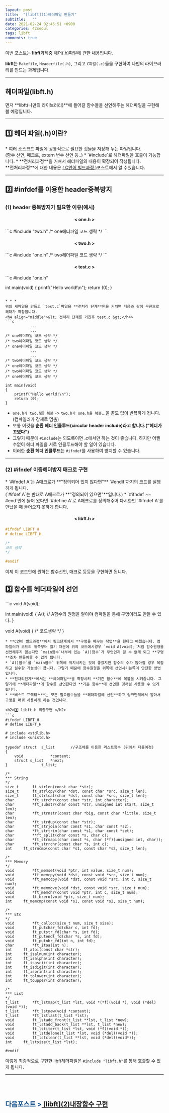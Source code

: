 ```yaml
---
layout: post
title:  "[libft](1)헤더파일 만들기"
subtitle:   ""
date: 2021-02-24 02:45:51 +0900
categories: 42seoul
tags: libft
comments: true
---
```


이번 포스트는 **libft**과제중 헤더(.h)파일에 관한 내용입니다.

**libft**는 `Makefile`, `Headerfile(.h)`, 그리고 `C파일(.c)`들을 구현하여 나만의 라이브러리를 만드는 과제입니다.

* * *
<h2>헤더파일(libft.h)</h2>

먼저 **libft(나만의 라이브러리)**에 들어갈 함수들을 선언해주는 헤더파일을 구현해 볼 예정입니다.

* * *
<h2>1️⃣ 헤더 파일(.h)이란? </h2>
* 여러 소스코드 파일에 공통적으로 필요한 것들을 저장해 두는 파일입니다.<br />
(함수 선언, 매크로, extern 변수 선언 등..)
* `#include`로 헤더파일을 호출이 가능합니다.
* **전처리과정**을 거쳐서 헤더파일의 내용이 확장되어 작성됩니다.<br />
**전처리과정**에 대한 내용은 <a href="https://kirkim.github.io/c/2021/02/10/c_build_process.html" target="blank">( C언어 빌드과정 )</a>포스트에서 알 수있습니다.

* * *
<h2>2️⃣ #infdef를 이용한 header중복방지 </h2>
<h3 align="left">(1) header 중복방지가 필요한 이유(예시)</h3>
<h4 align="middle">&lt; one.h &gt;</h4>
```c
#include "two.h"
/* one헤더파일 코드 생략 */
```
<h4 align="middle">&lt; two.h &gt;</h4>
```c
#include "one.h"
/* two헤더파일 코드 생략 */
```
<h4 align="middle">&lt; test.c &gt;</h4>
```c
#include "one.h"

int main(void)
{
	printf("Hello world!\n");
	return (0);
}
```

* * *
위의 세파일을 만들고 `test.c`파일을 **전처리 단계**만을 거치면 다음과 같이 무한으로 헤더가 확장됩니다.
<h4 align="middle">&lt; 전처리 단계를 거친후 test.c &gt;</h4>
```c
           ...
           ...
/* one헤더파일 코드 생략 */
/* two헤더파일 코드 생략 */
/* one헤더파일 코드 생략 */
           ...
           ...
/* two헤더파일 코드 생략 */
/* one헤더파일 코드 생략 */
/* two헤더파일 코드 생략 */
/* one헤더파일 코드 생략 */

int main(void)
{
	printf("Hello world!\n");
	return (0);
}
```
* `one.h가 two.h를 복붙` -&gt; `two.h가 one.h을 복붙`...을 끝도 없이 반복하게 됩니다.(컴파일러가 강제로 멈춤)
* 보통 이것을 **순환 헤더 인클루드(circular header include)**라고 합니다.**("헤더가 꼬였다")**
* 그렇기 때문에 `#include`는 되도록이면 .c에서만 하는 것이 좋습니다. 하지만 어쩔 수없이 헤더 파일을 서로 인클루드해야 할 일이 있습니다.
* 이러한 **순환 헤더 인클루드**는 `#ifndef`를 사용하여 방지할 수 있습니다.

* * *
<h3 align="left">(2) #ifndef 이중헤더방지 매크로 구현 </h3>
* `#ifndef A`는 A매크로가 **"정의되어 있지 않다면"** `#endif`까지의 코드를 실행하게 됩니다.<br />(`#ifdef A`는 반대로 A매크로가 **"정의되어 있으면"**입니다.)
* `#ifndef ~~ #end`안에 들어 왔다면 `#define A`로 A매크로를 정의해주어 다시한번 `#ifndef A`를 만났을 때 들어오지 못하게 합니다.
<h4 align="middle">&lt; libft.h &gt;</h4>

```c
#ifndef LIBFT_H
# define LIBFT_H

/* 
코드 생략
*/

#endif
```
이제 이 코드안에 원하는 함수선언, 매크로 등등을 구현하면 됩니다.

<h2>3️⃣ 함수를 헤더파일에 선언 </h2>
```c
void A(void);

int main(void)
{
	A();  // A함수의 원형을 알아야 컴파일을 통해 구멍이라도 만들 수 있다.
}

void A(void)
{
	/* 코드생략 */
}
```
* **C언어 빌드과정**에서 링크단계에서 **구멍을 매꾸는 작업**을 한다고 배웠습니다. 컴파일러가 코드의 위쪽부터 읽기 때문에 위의 코드예시경우 `void A(void);`처럼 함수원형을 선언해주지 않는다면 `main함수`내부에 있는 `A()함수`가 무엇인지 알 수 없게 되고 **구멍**조차 만들어줄 수 없게 됩니다.
* `A()함수`를 `main함수` 위쪽에 위치시키는 것이 좋겠지만 함수의 수가 많아질 경우 복잡하고 실수할 가능성이 큽니다. 그렇기 때문에 함수원형을 위쪽에 선언시키는쪽이 안전한 방법입니다.
* **전처리단계**에서는 **헤더파일**을 확장시켜 **기존 함수**에 복붙을 시켜줍니다. 그렇기에 **헤더파일**에 함수를 선언한다면 **기존 함수**에 선언한 것처럼 사용할 수 있게 됩니다.
* **베스트 프렉티스**는 모든 필요함수들을 **헤더파일에 선언**하고 링크단계에서 알아서 구멍을 매꿔 사용하게 하는 것입니다.

<h2>4️⃣ libft.h 최종구현 </h2>
```c
#ifndef LIBFT_H
# define LIBFT_H

# include <stdlib.h>
# include <unistd.h>

typedef struct	s_list       //구조체를 이용한 리스트함수 (뒤에서 다룰예정)
{
	void			*content;
	struct s_list	*next;
}				t_list;

/*
*** String
*/
size_t		ft_strlen(const char *str);
size_t		ft_strlcpy(char *dst, const char *src, size_t len);
size_t		ft_strlcat(char *dst, const char *src, size_t len);
char		*ft_strchr(const char *str, int character);
char		*ft_substr(char const *str, unsigned int start, size_t len);
char		*ft_strnstr(const char *big, const char *little, size_t len);
char		*ft_strdup(const char *str);
char		*ft_strjoin(char const *s1, char const *s2);
char		*ft_strtrim(char const *s1, char const *set);
char		**ft_split(char const *s, char c);
char		*ft_strmapi(char const *s, char (*f)(unsigned int, char));
char		*ft_strrchr(const char *s, int c);
int		ft_strncmp(const char *s1, const char *s2, size_t len);

/*
*** Memory
*/
void		*ft_memset(void *ptr, int value, size_t num);
void		*ft_memcpy(void *dst, const void *src, size_t num);
void		*ft_memccpy(void *dst, const void *src, int c, size_t num);
void		*ft_memmove(void *dst, const void *src, size_t num);
void		*ft_memchr(const void *ptr, int c, size_t num);
void		ft_bzero(void *ptr, size_t num);
int		ft_memcmp(const void *s1, const void *s2, size_t num);

/*
*** Etc
*/
void		*ft_calloc(size_t num, size_t size);
void		ft_putchar_fd(char c, int fd);
void		ft_putstr_fd(char *s, int fd);
void		ft_putendl_fd(char *s, int fd);
void		ft_putnbr_fd(int n, int fd);
char		*ft_itoa(int n);
int		ft_atoi(const char *str);
int		ft_isalnum(int character);
int		ft_isalpha(int character);
int		ft_isascii(int character);
int		ft_isdigit(int character);
int		ft_isprint(int character);
int		ft_tolower(int character);
int		ft_toupper(int character);

/*
*** List
*/
t_list		*ft_lstmap(t_list *lst, void *(*f)(void *), void (*del)(void *));
t_list		*ft_lstnew(void *content);
t_list		*ft_lstlast(t_list *lst);
void		ft_lstadd_front(t_list **lst, t_list *new);
void		ft_lstadd_back(t_list **lst, t_list *new);
void		ft_lstiter(t_list *lst, void (*f)(void *));
void		ft_lstdelone(t_list *lst, void (*del)(void *));
void		ft_lstclear(t_list **lst, void (*del)(void*));
int		ft_lstsize(t_list *lst);

#endif
```
이렇게 최종적으로 구현한 libft헤더파일은 `#include "libft.h"`를 통해 호출할 수 있게 됩니다.

* * *
<br /><br />
<h2><span style="color:#084B8A;">다음포스트 &gt;</span><a href="https://kirkim.github.io/42seoul/2021/02/24/func.html" target="blank"> [libft](2)내장함수 구현</a></h2>